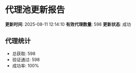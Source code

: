 # 代理池更新报告

**更新时间**: 2025-08-11 12:14:10
**有效代理数量**: 598
**更新状态**:  成功

## 代理统计
- 总获取: 598
- 验证通过: 598
- 成功率: 100%

